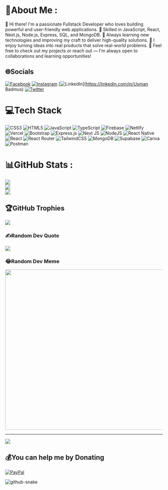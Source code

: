 # 💫About Me :

👋 Hi there! I'm a passionate Fullstack Developer who loves building powerful and user-friendly web applications.
🔧 Skilled in JavaScript, React, Next.js, Node.js, Express, SQL, and MongoDB.
🚀 Always learning new technologies and improving my craft to deliver high-quality solutions.
🎯 I enjoy turning ideas into real products that solve real-world problems.
💬 Feel free to check out my projects or reach out — I'm always open to collaborations and learning opportunities!

## 🌐Socials

[![Facebook](https://img.shields.io/badge/Facebook-%231877F2.svg?logo=Facebook&logoColor=white)](https://facebook.com/usman.badmus) [![Instagram](https://img.shields.io/badge/Instagram-%23E4405F.svg?logo=Instagram&logoColor=white)](https://instagram.com/usman_badmus) [![LinkedIn](https://img.shields.io/badge/LinkedIn-%230077B5.svg?logo=linkedin&logoColor=white)](https://linkedin.com/in/Usman Badmus) [![Twitter](https://img.shields.io/badge/Twitter-%231DA1F2.svg?logo=Twitter&logoColor=white)](https://twitter.com/midestic_JS)

# 💻Tech Stack

![CSS3](https://img.shields.io/badge/css3-%231572B6.svg?style=for-the-badge&logo=css3&logoColor=white) ![HTML5](https://img.shields.io/badge/html5-%23E34F26.svg?style=for-the-badge&logo=html5&logoColor=white) ![JavaScript](https://img.shields.io/badge/javascript-%23323330.svg?style=for-the-badge&logo=javascript&logoColor=%23F7DF1E) ![TypeScript](https://img.shields.io/badge/typescript-%23007ACC.svg?style=for-the-badge&logo=typescript&logoColor=white) ![Firebase](https://img.shields.io/badge/firebase-%23039BE5.svg?style=for-the-badge&logo=firebase) ![Netlify](https://img.shields.io/badge/netlify-%23000000.svg?style=for-the-badge&logo=netlify&logoColor=#00C7B7) ![Vercel](https://img.shields.io/badge/vercel-%23000000.svg?style=for-the-badge&logo=vercel&logoColor=white) ![Bootstrap](https://img.shields.io/badge/bootstrap-%23563D7C.svg?style=for-the-badge&logo=bootstrap&logoColor=white) ![Express.js](https://img.shields.io/badge/express.js-%23404d59.svg?style=for-the-badge&logo=express&logoColor=%2361DAFB) ![Next JS](https://img.shields.io/badge/Next-black?style=for-the-badge&logo=next.js&logoColor=white) ![NodeJS](https://img.shields.io/badge/node.js-6DA55F?style=for-the-badge&logo=node.js&logoColor=white) ![React Native](https://img.shields.io/badge/react_native-%2320232a.svg?style=for-the-badge&logo=react&logoColor=%2361DAFB) ![React](https://img.shields.io/badge/react-%2320232a.svg?style=for-the-badge&logo=react&logoColor=%2361DAFB) ![React Router](https://img.shields.io/badge/React_Router-CA4245?style=for-the-badge&logo=react-router&logoColor=white) ![TailwindCSS](https://img.shields.io/badge/tailwindcss-%2338B2AC.svg?style=for-the-badge&logo=tailwind-css&logoColor=white) ![MongoDB](https://img.shields.io/badge/MongoDB-%234ea94b.svg?style=for-the-badge&logo=mongodb&logoColor=white) ![Supabase](https://img.shields.io/badge/Supabase-3ECF8E?style=for-the-badge&logo=supabase&logoColor=white) ![Canva](https://img.shields.io/badge/Canva-%2300C4CC.svg?style=for-the-badge&logo=Canva&logoColor=white) ![Postman](https://img.shields.io/badge/Postman-FF6C37?style=for-the-badge&logo=postman&logoColor=white)

# 📊GitHub Stats :

![](https://github-readme-stats.vercel.app/api?username=midestic&theme=merko&hide_border=true&include_all_commits=true&count_private=true)<br/>
![](https://github-readme-streak-stats.herokuapp.com/?user=midestic&theme=merko&hide_border=true)<br/>
![](https://github-readme-stats.vercel.app/api/top-langs/?username=midestic&theme=merko&hide_border=true&include_all_commits=true&count_private=true&layout=compact)

## 🏆GitHub Trophies

![](https://github-trophies.vercel.app/?username=midestic&theme=monokai&no-frame=false&no-bg=false&margin-w=4)

### ✍️Random Dev Quote

![](https://quotes-github-readme.vercel.app/api?type=horizontal&theme=radical)

### 😂Random Dev Meme

<img src="https://random-memer.herokuapp.com/" width="512px"/>

---

[![](https://visitcount.itsvg.in/api?id=midestic&icon=0&color=0)](https://visitcount.itsvg.in)

## 💰You can help me by Donating

[![PayPal](https://img.shields.io/badge/PayPal-00457C?style=for-the-badge&logo=paypal&logoColor=white)](https://paypal.me/badmususman50@gmail.com)

  <picture>
  <source media="(prefers-color-scheme: dark)" srcset="https://raw.githubusercontent.com/midestic/midestic/output/github-snake-dark.svg" />
  <source media="(prefers-color-scheme: light)" srcset="https://raw.githubusercontent.com/midestic/midestic/output/github-snake.svg" />
  <img alt="github-snake" src="https://raw.githubusercontent.com/midestic/midestic/output/github-snake.svg" />
</picture>
